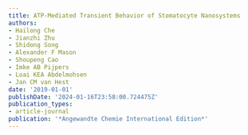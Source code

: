 ```yaml
---
title: ATP-Mediated Transient Behavior of Stomatocyte Nanosystems
authors:
- Hailong Che
- Jianzhi Zhu
- Shidong Song
- Alexander F Mason
- Shoupeng Cao
- Imke AB Pijpers
- Loai KEA Abdelmohsen
- Jan CM van Hest
date: '2019-01-01'
publishDate: '2024-01-16T23:58:00.724475Z'
publication_types:
- article-journal
publication: '*Angewandte Chemie International Edition*'
---
```

